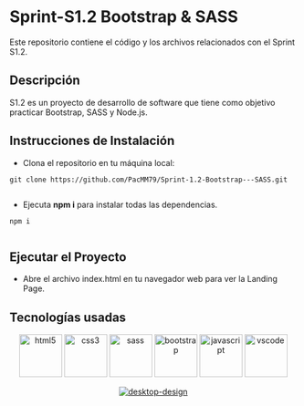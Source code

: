 # Sprint-S1.2 Bootstrap & SASS

Este repositorio contiene el código y los archivos relacionados con el Sprint S1.2.

## Descripción
S1.2 es un proyecto de desarrollo de software que tiene como objetivo practicar Bootstrap, SASS y Node.js.

## Instrucciones de Instalación

- Clona el repositorio en tu máquina local:
```
git clone https://github.com/PacMM79/Sprint-1.2-Bootstrap---SASS.git
  
````
- Ejecuta **npm i** para instalar todas las dependencias.
```
npm i
  
````

## Ejecutar el Proyecto
- Abre el archivo index.html en tu navegador web para ver la Landing Page.


## Tecnologías usadas

<p align="center"><img src="https://raw.githubusercontent.com/devicons/devicon/master/icons/html5/html5-original-wordmark.svg" alt="html5" width="75" height="75"/>
<img src="https://raw.githubusercontent.com/devicons/devicon/master/icons/css3/css3-original-wordmark.svg" alt="css3" width="75" height="75"/>
<img src="https://raw.githubusercontent.com/devicons/devicon/master/icons/sass/sass-original.svg" alt="sass" width="75" height="75"/>
<img src="https://raw.githubusercontent.com/devicons/devicon/master/icons/bootstrap/bootstrap-plain-wordmark.svg" alt="bootstrap" width="75" height="75"/>
<img src="https://raw.githubusercontent.com/devicons/devicon/master/icons/javascript/javascript-original.svg" alt="javascript" width="75" height="75"/>
<img src="https://www.vectorlogo.zone/logos/visualstudio_code/visualstudio_code-icon.svg" alt="vscode" width="75" height="75"/>

<p align="center"><a href="https://ibb.co/cTynLbj"><img src="https://i.ibb.co/pX1FyWS/desktop-design.jpg" alt="desktop-design" border="0" /></a></p>
  